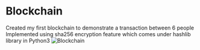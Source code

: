 # Blockchain
Created my first blockchain to demonstrate a transaction between 6 people
Implemented using sha256 encryption feature which comes under 
hashlib library in Python3
<img src="https://images.unsplash.com/photo-1526378800651-c32d170fe6f8?ixlib=rb-1.2.1&ixid=MnwxMjA3fDB8MHxwaG90by1wYWdlfHx8fGVufDB8fHx8&auto=format&fit=crop&w=1932&q=80" alt="Blockchain"/>
